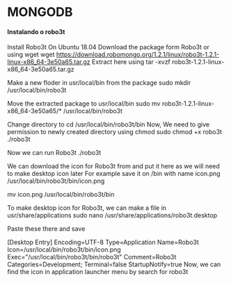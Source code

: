 # MONGODB

#### Instalando o robo3t
Install Robo3t On Ubuntu 18.04
Download the package form Robo3t or using wget
wget https://download.robomongo.org/1.2.1/linux/robo3t-1.2.1-linux-x86_64-3e50a65.tar.gz
Extract here using
tar -xvzf robo3t-1.2.1-linux-x86_64-3e50a65.tar.gz

Make a new floder in usr/local/bin from the package
sudo mkdir /usr/local/bin/robo3t

Move the extracted package to usr/local/bin
sudo mv  robo3t-1.2.1-linux-x86_64-3e50a65/* /usr/local/bin/robo3t

Change directory to cd /usr/local/bin/robo3t/bin
Now, We need to give permission to newly created directory using chmod
sudo chmod +x robo3t ./robo3t

Now we can run Robo3t ./robo3t

We can download the icon for Robo3t from and put it here as we will need to make desktop icon later
For example save it on /bin with name icon.png /usr/local/bin/robo3t/bin/icon.png

mv icon.png /usr/local/bin/robo3t/bin

To make desktop icon for Robo3t, we can make a file in usr/share/applications
sudo nano /usr/share/applications/robo3t.desktop

Paste these there and save

[Desktop Entry]
Encoding=UTF-8
Type=Application
Name=Robo3t
Icon=/usr/local/bin/robo3t/bin/icon.png
Exec="/usr/local/bin/robo3t/bin/robo3t"
Comment=Robo3t 
Categories=Development;
Terminal=false
StartupNotify=true
Now, we can find the icon in application launcher menu by search for robo3t